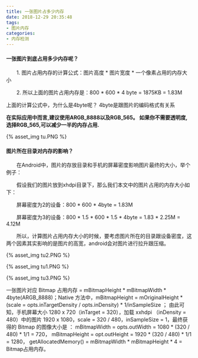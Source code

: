 ```yaml
---
title: 一张图片占多少内存
date: 2018-12-29 20:35:48
tags:
- 图片内存
categories:
- 内存检测
---
```

#### 一张图片到底占用多少内存呢？

　　1. 图片占用内存的计算公式：图片高度 * 图片宽度 * 一个像素占用的内存大小

　　2. 所以上面的图片占用内存是：800 * 600 * 4 byte = 1875KB = 1.83M 

上面的计算公式中，为什么是4byte呢？
4byte是跟图片的编码格式有关系

**在实际应用中而言,建议使用ARGB_8888以及RGB_565。 如果你不需要透明度,选择RGB_565,可以减少一半的内存占用.**

{% asset_img tu.PNG %}


#### 图片所在目录对内存的影响？

　　在Android中，图片的存放目录和手机的屏幕密度影响图片最终的大小，举个例子：

　　假设我们的图片放到xhdpi目录下，那么我们本文中的图片占用的内存大小如下：

　　屏幕密度为2的设备：800 * 600 * 4byte = 1.83M

　　屏幕密度为3的设备：800 * 1.5 * 600 * 1.5 * 4byte = 1.83 * 2.25M = 4.12M

　　所以，计算图片占用内存大小的时候，要考虑图片所在的目录跟设备密度，这两个因素其实影响的是图片的高宽，android会对图片进行拉升跟压缩。

{% asset_img tu2.PNG %}

{% asset_img tu1.PNG %}

{% asset_img tu3.PNG %}


一张图片对应 Bitmap 占用内存 = mBitmapHeight * mBitmapWidth * 4byte(ARGB_8888)；Native 方法中，mBitmapHeight = mOriginalHeight * (scale = opts.inTargetDensity / opts.inDensity) * 1/inSampleSize ；
由此可知，手机屏幕大小 1280 x 720（inTarget = 320），加载 xxhdpi （inDensity = 480）中的图片 1920 x 1080，scale = 320 / 480，inSampleSize = 1，最终获得的 Bitmap 的图像大小是 ：
mBitmapWidth = opts.outWidth = 1080 * (320 / 480) * 1/1 = 720，
mBitmapHeight = opt.outHeight = 1920 * (320 / 480) * 1/1 = 1280，
getAllocatedMemory() = mBitmapWidth * mBitmapHeight * 4 = Bitmap占用内存。
